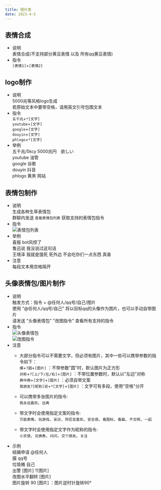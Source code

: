```yaml
---
title: 图片类
date: 2023-4-5
---
```


## 表情合成
* 说明  
    表情合成(不支持部分黄豆表情 以及 所有qq黄豆表情)  
* 指令  
    `[表情1]`+`[表情2]`  
## logo制作  
* 说明  
    5000兆等风格logo生成  
    若原始文本中要带空格，请用英文引号包围文本  
* 指令  
    `五千兆`+`*[文字]`  
    `youtube`+`[文字]`  
    `google`+`[文字]`  
    `douyin`+`[文字]`  
    `phlogo`+`*[文字]`  
* 举例  
    五千兆/5kcy    5000兆円　欲しい  
    youtube       油管  
    google        谷歌  
    douyin        抖音          
    phlogo        黄黑 网站  
## 表情包制作  
* 说明  
    生成各种生草表情包  
    群聊内发送 `查看表情包列表` 获取支持的表情包指令  
* 指令  
    ![表情包列表](/image/memes.png)  
* 举例  
    喜报 bot风控了  
    鲁迅说 我没说过这句话  
    王境泽 我就是饿死 死外边 不会吃你们一点东西 真香  
* 注意  
    每段文本用空格隔开  
## 头像表情包/图片制作  
* 说明  
    触发方式：指令 + @任何人/qq号/自己/图片  
    使用 "@任何人/qq号/自己" 将以目标qq的头像作为图片，也可以手动自带图片  
    请发送 "头像表情包" "改图指令" 查看所有支持的指令   
* 指令  
    ![头像表情包](/image/petpet1.png)  
    ![改图指令](/image/petpet2.png)  
* 注意  
    - 大部分指令可以不需要文字，但必须有图片，其中一些可以携带参数的指令如下：  
    `摸`+`?圆`+`[图片]` ：不带参数"圆"时，默认图片为正方形  
    `对称`+`?[上/下/左/右]`+`[图片]` ：不带位置参数时，默认以"左边"对称  
    `典中典`+`[文字]`+`[图片]` ：必须自带文案  
    `我朋友?[昵称]说`+`*[文字]`+`[图片]` ：文字可有多段，使用"空格"分开  
      
    - 可以携带多张图片的指令:  
        `我永远喜欢`、`远离`  

    - 带文字时会使用指定文案的指令:  
        `万能表情`、`玩游戏`、`采访`、`阿尼亚喜欢`、`安全感`、`看图标`、`看扁`、`不文明`、`一起`  
         
    - 带文字时会使用指定文字作为昵称的指令:  
        `小天使`、`兑换券`、`问问`、`交个朋友`、`关注`  
* 示例  
    结婚申请 @任何人  
    膜 qq号  
    垃圾桶 自己  
    出警 \[图片] ?\[图片]  
    改图水平翻转 \[图片]  
    图片旋转 90 \[图片]     ：图片逆时针旋转90°  